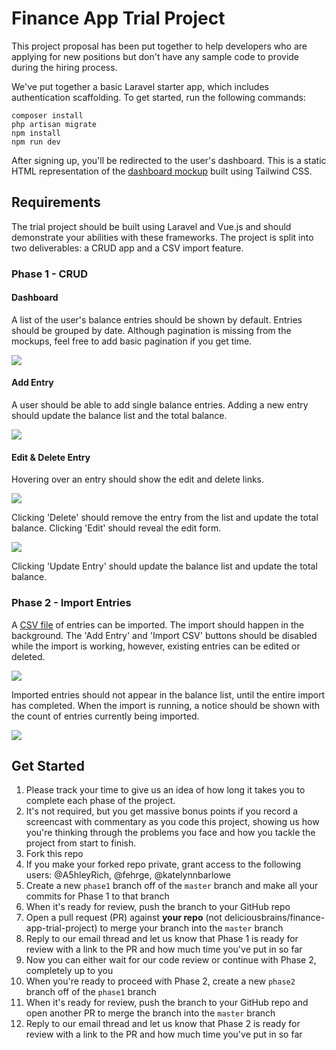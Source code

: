 # Finance App Trial Project

This project proposal has been put together to help developers who are applying for new positions but don't have any sample code to provide during the hiring process.

We've put together a basic Laravel starter app, which includes authentication scaffolding. To get started, run the following commands:

```
composer install
php artisan migrate
npm install
npm run dev
```

After signing up, you'll be redirected to the user's dashboard. This is a static HTML representation of the [dashboard mockup](#dashboard) built using Tailwind CSS.

## Requirements

The trial project should be built using Laravel and Vue.js and should demonstrate your abilities with these frameworks. The project is split into two deliverables: a CRUD app and a CSV import feature.

### Phase 1 - CRUD

#### Dashboard

A list of the user's balance entries should be shown by default. Entries should be grouped by date. Although pagination is missing from the mockups, feel free to add basic pagination if you get time.

![](mockups/yourbalance-1-default@2x.png)

#### Add Entry

A user should be able to add single balance entries. Adding a new entry should update the balance list and the total balance.

![](mockups/yourbalance-2-add-item-modal@2x.png)

#### Edit & Delete Entry

Hovering over an entry should show the edit and delete links.

![](mockups/yourbalance-3-rollover-actions@2x.png)

Clicking 'Delete' should remove the entry from the list and update the total balance. Clicking 'Edit' should reveal the edit form.

![](mockups/yourbalance-4-edit-item@2x.png)

Clicking 'Update Entry' should update the balance list and update the total balance.

### Phase 2 - Import Entries

A [CSV file](data/5000-balance-entries.csv) of entries can be imported. The import should happen in the background. The 'Add Entry' and 'Import CSV' buttons should be disabled while the import is working, however, existing entries can be edited or deleted.

![](mockups/yourbalance-6-import-csv-file-selected@2x.png)

Imported entries should not appear in the balance list, until the entire import has completed. When the import is running, a notice should be shown with the count of entries currently being imported.

![](mockups/yourbalance-7-csv-uploading@2x.png)

## Get Started

1. Please track your time to give us an idea of how long it takes you to complete each phase of the project.
1. It's not required, but you get massive bonus points if you record a screencast with commentary as you code this project, showing us how you're thinking through the problems you face and how you tackle the project from start to finish.
1. Fork this repo
1. If you make your forked repo private, grant access to the following users: @A5hleyRich, @fehrge, @katelynnbarlowe
1. Create a new `phase1` branch off of the `master` branch and make all your commits for Phase 1 to that branch
1. When it's ready for review, push the branch to your GitHub repo
1. Open a pull request (PR) against **your repo** (not deliciousbrains/finance-app-trial-project) to merge your branch into the `master` branch
1. Reply to our email thread and let us know that Phase 1 is ready for review with a link to the PR and how much time you've put in so far
1. Now you can either wait for our code review or continue with Phase 2, completely up to you
1. When you're ready to proceed with Phase 2, create a new `phase2` branch off of the `phase1` branch
1. When it's ready for review, push the branch to your GitHub repo and open another PR to merge the branch into the `master` branch
1. Reply to our email thread and let us know that Phase 2 is ready for review with a link to the PR and how much time you've put in so far
